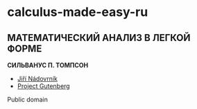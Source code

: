# calculus-made-easy-ru

## МАТЕМАТИЧЕСКИЙ АНАЛИЗ В ЛЕГКОЙ ФОРМЕ
**СИЛЬВАНУС П. ТОМПСОН**

- [Jiří Nádovrník](https://calculusmadeeasy.org/)
- [Project Gutenberg](https://www.gutenberg.org/ebooks/33283)

Public domain
